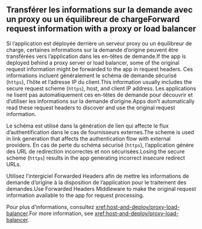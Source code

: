 ## <a name="forward-request-information-with-a-proxy-or-load-balancer"></a><span data-ttu-id="5b7fc-101">Transférer les informations sur la demande avec un proxy ou un équilibreur de charge</span><span class="sxs-lookup"><span data-stu-id="5b7fc-101">Forward request information with a proxy or load balancer</span></span>

<span data-ttu-id="5b7fc-102">Si l’application est déployée derrière un serveur proxy ou un équilibreur de charge, certaines informations sur la demande d’origine peuvent être transférées vers l’application dans les en-têtes de demande.</span><span class="sxs-lookup"><span data-stu-id="5b7fc-102">If the app is deployed behind a proxy server or load balancer, some of the original request information might be forwarded to the app in request headers.</span></span> <span data-ttu-id="5b7fc-103">Ces informations incluent généralement le schéma de demande sécurisé (`https`), l’hôte et l’adresse IP du client.</span><span class="sxs-lookup"><span data-stu-id="5b7fc-103">This information usually includes the secure request scheme (`https`), host, and client IP address.</span></span> <span data-ttu-id="5b7fc-104">Les applications ne lisent pas automatiquement ces en-têtes de demande pour découvrir et d’utiliser les informations sur la demande d’origine.</span><span class="sxs-lookup"><span data-stu-id="5b7fc-104">Apps don't automatically read these request headers to discover and use the original request information.</span></span>

<span data-ttu-id="5b7fc-105">Le schéma est utilisé dans la génération de lien qui affecte le flux d’authentification dans le cas de fournisseurs externes.</span><span class="sxs-lookup"><span data-stu-id="5b7fc-105">The scheme is used in link generation that affects the authentication flow with external providers.</span></span> <span data-ttu-id="5b7fc-106">En cas de perte du schéma sécurisé (`https`), l’application génère des URL de redirection incorrectes et non sécurisées.</span><span class="sxs-lookup"><span data-stu-id="5b7fc-106">Losing the secure scheme (`https`) results in the app generating incorrect insecure redirect URLs.</span></span>

<span data-ttu-id="5b7fc-107">Utilisez l’intergiciel Forwarded Headers afin de mettre les informations de demande d’origine à la disposition de l’application pour le traitement des demandes.</span><span class="sxs-lookup"><span data-stu-id="5b7fc-107">Use Forwarded Headers Middleware to make the original request information available to the app for request processing.</span></span>

<span data-ttu-id="5b7fc-108">Pour plus d’informations, consultez <xref:host-and-deploy/proxy-load-balancer>.</span><span class="sxs-lookup"><span data-stu-id="5b7fc-108">For more information, see <xref:host-and-deploy/proxy-load-balancer>.</span></span>
